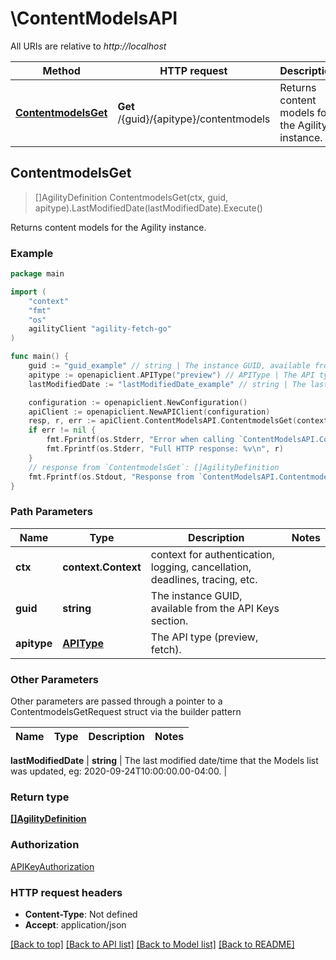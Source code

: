 # \ContentModelsAPI

All URIs are relative to *http://localhost*

Method | HTTP request | Description
------------- | ------------- | -------------
[**ContentmodelsGet**](ContentModelsAPI.md#ContentmodelsGet) | **Get** /{guid}/{apitype}/contentmodels | Returns content models for the Agility instance.



## ContentmodelsGet

> []AgilityDefinition ContentmodelsGet(ctx, guid, apitype).LastModifiedDate(lastModifiedDate).Execute()

Returns content models for the Agility instance.

### Example

```go
package main

import (
	"context"
	"fmt"
	"os"
	agilityClient "agility-fetch-go"
)

func main() {
	guid := "guid_example" // string | The instance GUID, available from the API Keys section.
	apitype := openapiclient.APIType("preview") // APIType | The API type (preview, fetch).
	lastModifiedDate := "lastModifiedDate_example" // string | The last modified date/time that the Models list was updated, eg: 2020-09-24T10:00:00.00-04:00. (optional)

	configuration := openapiclient.NewConfiguration()
	apiClient := openapiclient.NewAPIClient(configuration)
	resp, r, err := apiClient.ContentModelsAPI.ContentmodelsGet(context.Background(), guid, apitype).LastModifiedDate(lastModifiedDate).Execute()
	if err != nil {
		fmt.Fprintf(os.Stderr, "Error when calling `ContentModelsAPI.ContentmodelsGet``: %v\n", err)
		fmt.Fprintf(os.Stderr, "Full HTTP response: %v\n", r)
	}
	// response from `ContentmodelsGet`: []AgilityDefinition
	fmt.Fprintf(os.Stdout, "Response from `ContentModelsAPI.ContentmodelsGet`: %v\n", resp)
}
```

### Path Parameters


Name | Type | Description  | Notes
------------- | ------------- | ------------- | -------------
**ctx** | **context.Context** | context for authentication, logging, cancellation, deadlines, tracing, etc.
**guid** | **string** | The instance GUID, available from the API Keys section. | 
**apitype** | [**APIType**](.md) | The API type (preview, fetch). | 

### Other Parameters

Other parameters are passed through a pointer to a ContentmodelsGetRequest struct via the builder pattern


Name | Type | Description  | Notes
------------- | ------------- | ------------- | -------------


 **lastModifiedDate** | **string** | The last modified date/time that the Models list was updated, eg: 2020-09-24T10:00:00.00-04:00. | 

### Return type

[**[]AgilityDefinition**](AgilityDefinition.md)

### Authorization

[APIKeyAuthorization](../README.md#APIKeyAuthorization)

### HTTP request headers

- **Content-Type**: Not defined
- **Accept**: application/json

[[Back to top]](#) [[Back to API list]](../README.md#documentation-for-api-endpoints)
[[Back to Model list]](../README.md#documentation-for-models)
[[Back to README]](../README.md)

